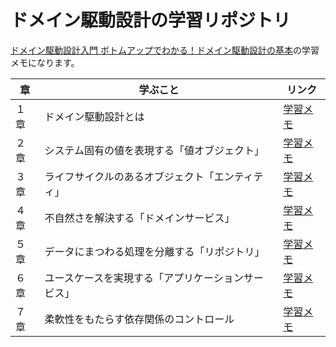 # ドメイン駆動設計の学習リポジトリ

[ドメイン駆動設計入門 ボトムアップでわかる！ドメイン駆動設計の基本](https://www.shoeisha.co.jp/book/detail/9784798150727)の学習メモになります。

| 章   | 学ぶこと                                           | リンク                                                                   |
| ---- | -------------------------------------------------- | ------------------------------------------------------------------------ |
| １章 | ドメイン駆動設計とは                               | [学習メモ](https://github.com/miily8310s/ddd-bottomup/tree/master/chap1) |
| ２章 | システム固有の値を表現する「値オブジェクト」       | [学習メモ](https://github.com/miily8310s/ddd-bottomup/tree/master/chap2) |
| ３章 | ライフサイクルのあるオブジェクト「エンティティ」   | [学習メモ](https://github.com/miily8310s/ddd-bottomup/tree/master/chap3) |
| ４章 | 不自然さを解決する「ドメインサービス」             | [学習メモ](https://github.com/miily8310s/ddd-bottomup/tree/master/chap4) |
| ５章 | データにまつわる処理を分離する「リポジトリ」       | [学習メモ](https://github.com/miily8310s/ddd-bottomup/tree/master/chap5) |
| ６章 | ユースケースを実現する「アプリケーションサービス」 | [学習メモ](https://github.com/miily8310s/ddd-bottomup/tree/master/chap6) |
| ７章 | 柔軟性をもたらす依存関係のコントロール             | [学習メモ](https://github.com/miily8310s/ddd-bottomup/tree/master/chap7) |

